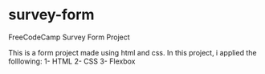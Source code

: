 # survey-form
FreeCodeCamp Survey Form Project

This is a form project made using html and css. In this project, i applied the folllowing:
1- HTML
2- CSS
3- Flexbox
